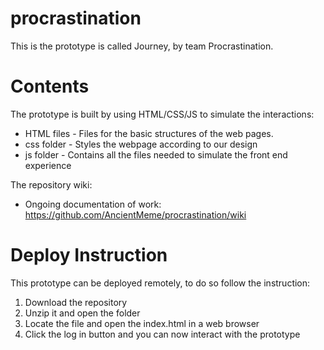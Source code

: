 # procrastination

This is the prototype is called Journey, by team Procrastination.

# Contents
The prototype is built by using HTML/CSS/JS to simulate the interactions:
- HTML files - Files for the basic structures of the web pages.
- css folder - Styles the webpage according to our design
- js folder  - Contains all the files needed to simulate the front end experience

The repository wiki:
- Ongoing documentation of work: https://github.com/AncientMeme/procrastination/wiki

# Deploy Instruction
This prototype can be deployed remotely, to do so follow the instruction:
1. Download the repository
2. Unzip it and open the folder
3. Locate the file and open the index.html in a web browser
4. Click the log in button and you can now interact with the prototype
